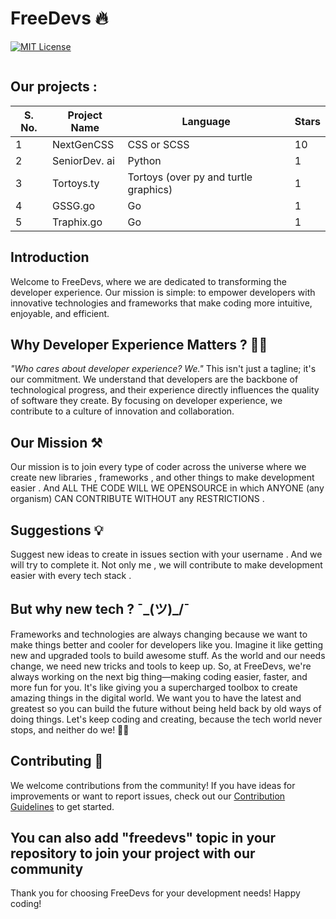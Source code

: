 # FreeDevs 🔥
[![MIT License](https://img.shields.io/badge/License-MIT-green.svg)](https://choosealicense.com/licenses/mit/)

<div align="center">
  <img "./logo.png" width="200">
</div>

## Our projects :
| S. No. | Project Name | Language    | Stars |
|-------|--------------|-------------|-------|
| 1     | NextGenCSS   | CSS or SCSS | 10     |
| 2     | SeniorDev. ai | Python      | 1     |
| 3     | Tortoys.ty   | Tortoys (over py and turtle graphics) | 1  |
| 4     | GSSG.go   | Go | 1  |
| 5     | Traphix.go   | Go | 1  |

## Introduction

Welcome to FreeDevs, where we are dedicated to transforming the developer experience. Our mission is simple: to empower developers with innovative technologies and frameworks that make coding more intuitive, enjoyable, and efficient.

## Why Developer Experience Matters ? 🤷‍♀️

*"Who cares about developer experience? We."* This isn't just a tagline; it's our commitment. We understand that developers are the backbone of technological progress, and their experience directly influences the quality of software they create. By focusing on developer experience, we contribute to a culture of innovation and collaboration.

## Our Mission ⚒

Our mission is to join every type of coder across the universe where we create new libraries , frameworks , and other things to make development easier . And ALL THE CODE WILL WE OPENSOURCE in which ANYONE (any organism) CAN CONTRIBUTE WITHOUT any RESTRICTIONS . 
## Suggestions 💡

Suggest new ideas to create in issues section with your username .
And we will try to complete it.   Not only me , we will contribute to make development easier with every tech stack .

## But why new tech ?  ¯\_(ツ)_/¯

Frameworks and technologies are always changing because we want to make things better and cooler for developers like you. Imagine it like getting new and upgraded tools to build awesome stuff. As the world and our needs change, we need new tricks and tools to keep up. So, at FreeDevs, we're always working on the next big thing—making coding easier, faster, and more fun for you. It's like giving you a supercharged toolbox to create amazing things in the digital world. We want you to have the latest and greatest so you can build the future without being held back by old ways of doing things. Let's keep coding and creating, because the tech world never stops, and neither do we! 🚀✨

## Contributing 👫

We welcome contributions from the community! If you have ideas for improvements or want to report issues, check out our [Contribution Guidelines](CONTRIBUTING.md) to get started.

## You can also add "freedevs" topic in your repository to join your project with our community

Thank you for choosing FreeDevs for your development needs! Happy coding!
